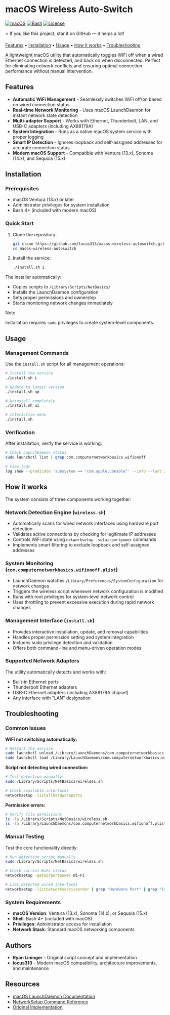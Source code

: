 # macOS Wireless Auto-Switch

[![macOS](https://img.shields.io/badge/macOS-Ventura%20|%20Sonoma%20|%20Sequoia-blue?style=flat-square)](https://www.apple.com/macos/)
[![Bash](https://img.shields.io/badge/Bash-4+-green?style=flat-square)](https://www.gnu.org/software/bash/)
[![License](https://img.shields.io/badge/License-MIT-yellow?style=flat-square)](LICENSE)

⭐ If you like this project, star it on GitHub — it helps a lot!

[Features](#features) • [Installation](#installation) • [Usage](#usage) • [How it works](#how-it-works) • [Troubleshooting](#troubleshooting)

A lightweight macOS utility that automatically toggles WiFi off when a wired Ethernet connection is detected, and back on when disconnected. Perfect for eliminating network conflicts and ensuring optimal connection performance without manual intervention.

## Features

- **Automatic WiFi Management** - Seamlessly switches WiFi off/on based on wired connection status
- **Real-time Network Monitoring** - Uses macOS LaunchDaemon for instant network state detection
- **Multi-adapter Support** - Works with Ethernet, Thunderbolt, LAN, and USB-C adapters (including AX88179A)
- **System Integration** - Runs as a native macOS system service with proper logging
- **Smart IP Detection** - Ignores loopback and self-assigned addresses for accurate connection status
- **Modern macOS Support** - Compatible with Ventura (13.x), Sonoma (14.x), and Sequoia (15.x)

## Installation

### Prerequisites

- macOS Ventura (13.x) or later
- Administrator privileges for system installation
- Bash 4+ (included with modern macOS)

### Quick Start

1. Clone the repository:
   ```bash
   git clone https://github.com/locus313/macos-wireless-autoswitch.git
   cd macos-wireless-autoswitch
   ```

2. Install the service:
   ```bash
   ./install.sh i
   ```

The installer automatically:
- Copies scripts to `/Library/Scripts/NetBasics/`
- Installs the LaunchDaemon configuration
- Sets proper permissions and ownership
- Starts monitoring network changes immediately

> [!NOTE]
> Installation requires `sudo` privileges to create system-level components.

## Usage

### Management Commands

Use the `install.sh` script for all management operations:

```bash
# Install the service
./install.sh i

# Update to latest version  
./install.sh up

# Uninstall completely
./install.sh ui

# Interactive menu
./install.sh
```

### Verification

After installation, verify the service is working:

```bash
# Check LaunchDaemon status
sudo launchctl list | grep com.computernetworkbasics.wifionoff

# View logs
log show --predicate 'subsystem == "com.apple.console"' --info --last 1h | grep wireless.sh
```

## How it works

The system consists of three components working together:

### Network Detection Engine (`wireless.sh`)
- Automatically scans for wired network interfaces using hardware port detection
- Validates active connections by checking for legitimate IP addresses
- Controls WiFi state using `networksetup -setairportpower` commands
- Implements smart filtering to exclude loopback and self-assigned addresses

### System Monitoring (`com.computernetworkbasics.wifionoff.plist`)
- LaunchDaemon watches `/Library/Preferences/SystemConfiguration` for network changes
- Triggers the wireless script whenever network configuration is modified
- Runs with root privileges for system-level network control
- Uses throttling to prevent excessive execution during rapid network changes

### Management Interface (`install.sh`)
- Provides interactive installation, update, and removal capabilities
- Handles proper permission setting and system integration
- Includes sudo privilege detection and validation
- Offers both command-line and menu-driven operation modes

### Supported Network Adapters

The utility automatically detects and works with:
- Built-in Ethernet ports
- Thunderbolt Ethernet adapters
- USB-C Ethernet adapters (including AX88179A chipset)
- Any interface with "LAN" designation

## Troubleshooting

### Common Issues

**WiFi not switching automatically:**
```bash
# Restart the service
sudo launchctl unload /Library/LaunchDaemons/com.computernetworkbasics.wifionoff.plist
sudo launchctl load /Library/LaunchDaemons/com.computernetworkbasics.wifionoff.plist
```

**Script not detecting wired connection:**
```bash
# Test detection manually
sudo /Library/Scripts/NetBasics/wireless.sh

# Check available interfaces
networksetup -listallhardwareports
```

**Permission errors:**
```bash
# Verify file permissions
ls -la /Library/Scripts/NetBasics/wireless.sh
ls -la /Library/LaunchDaemons/com.computernetworkbasics.wifionoff.plist
```

### Manual Testing

Test the core functionality directly:

```bash
# Run detection script manually
sudo /Library/Scripts/NetBasics/wireless.sh

# Check current WiFi status
networksetup -getairportpower Wi-Fi

# List detected wired interfaces
networksetup -listnetworkserviceorder | grep "Hardware Port" | grep "Ethernet\|LAN\|Thunderbolt\|AX88179A"
```

### System Requirements

- **macOS Version**: Ventura (13.x), Sonoma (14.x), or Sequoia (15.x)
- **Shell**: Bash 4+ (included with macOS)
- **Privileges**: Administrator access for installation
- **Network Stack**: Standard macOS networking components

## Authors

- **Ryan Lininger** - Original script concept and implementation
- **locus313** - Modern macOS compatibility, architecture improvements, and maintenance

## Resources

- [macOS LaunchDaemon Documentation](https://developer.apple.com/library/archive/documentation/MacOSX/Conceptual/BPSystemStartup/Chapters/CreatingLaunchdJobs.html)
- [NetworkSetup Command Reference](https://ss64.com/osx/networksetup.html)
- [Original Implementation](https://web.archive.org/web/20180508004545/www.computernetworkbasics.com/2012/12/automatically-turn-off-wireless-in-osx-including-mountain-lion/)